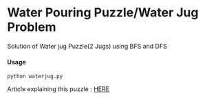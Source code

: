 # Water Pouring Puzzle/Water Jug Problem

Solution of Water jug Puzzle(2 Jugs) using BFS and DFS

#### Usage
```
python waterjug.py
```

Article explaining this puzzle : [HERE](https://en.wikipedia.org/wiki/Water_pouring_puzzle)
